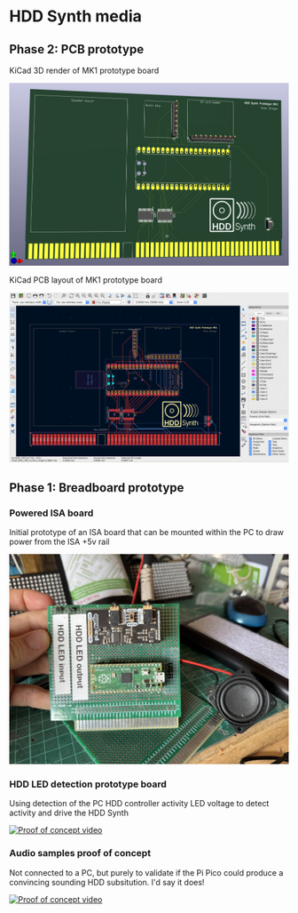 # HDD Synth media

## Phase 2: PCB prototype

KiCad 3D render of MK1 prototype board

![KiCad 3D render](images/pcb_prototype_mk1.png)

KiCad PCB layout of MK1 prototype board

![KiCad 3D render](images/design_prototype_mk1.png)

## Phase 1: Breadboard prototype

### Powered ISA board
Initial prototype of an ISA board that can be mounted within the PC to draw power from the ISA +5v rail

![Prototype ISA board](images/ISAPrototype1.jpg)

### HDD LED detection prototype board
Using detection of the PC HDD controller activity LED voltage to detect activity and drive the HDD Synth

[![Proof of concept video](https://img.youtube.com/vi/yZhKAbbrKRM/0.jpg)](https://youtu.be/yZhKAbbrKRM)

### Audio samples proof of concept
Not connected to a PC, but purely to validate if the Pi Pico could produce a convincing sounding HDD subsitution. I'd say it does!

[![Proof of concept video](https://img.youtube.com/vi/V0S9wBl7J3U/0.jpg)](https://youtu.be/V0S9wBl7J3U)